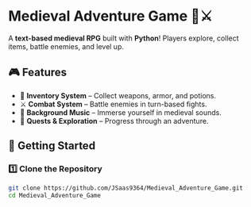 # Medieval Adventure Game 🏰⚔️

A **text-based medieval RPG** built with **Python**! Players explore, collect items, battle enemies, and level up.

## 🎮 Features
- 🏹 **Inventory System** – Collect weapons, armor, and potions.
- ⚔ **Combat System** – Battle enemies in turn-based fights.
- 🎵 **Background Music** – Immerse yourself in medieval sounds.
- 📜 **Quests & Exploration** – Progress through an adventure.

## 🚀 Getting Started
### 1️⃣ **Clone the Repository**
```sh
git clone https://github.com/JSaas9364/Medieval_Adventure_Game.git
cd Medieval_Adventure_Game
